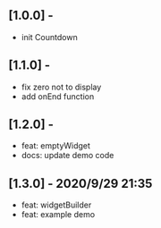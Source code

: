 ## [1.0.0] -

- init Countdown

## [1.1.0] -

- fix zero not to display
- add onEnd function

## [1.2.0] -

- feat: emptyWidget
- docs: update demo code

## [1.3.0] - 2020/9/29 21:35

- feat: widgetBuilder
- feat: example demo

